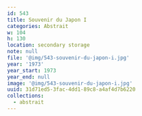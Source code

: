 ```yaml
---
id: 543
title: Souvenir du Japon I
categories: Abstrait
w: 104
h: 130
location: secondary storage
note: null
file: '@img/543-souvenir-du-japon-i.jpg'
year: '1973'
year_start: 1973
year_end: null
image: '@img/543-souvenir-du-japon-i.jpg'
uuid: 31d71ed5-3fac-4dd1-89c8-a4af4d7b6220
collections:
  - abstrait
---
```


